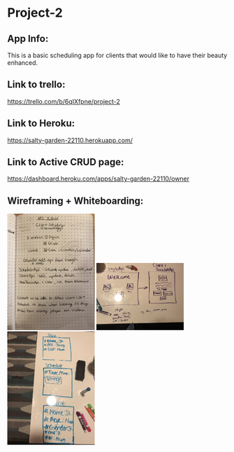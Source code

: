 # Project-2

## App Info:
This is a basic scheduling app for clients that would like to have their beauty enhanced.

## Link to trello:
https://trello.com/b/6qIXfpne/project-2

## Link to Heroku:
https://salty-garden-22110.herokuapp.com/

## Link to Active CRUD page:
https://dashboard.heroku.com/apps/salty-garden-22110/owner

## Wireframing + Whiteboarding:

<img src="/public/images/whiteboard.jpg" width=200>
<img src="/public/images/wireframe1.jpg" width=200>
<img src="/public/images/wireframe2.jpg" width=200>
